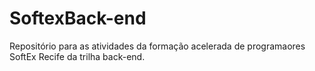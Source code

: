 # SoftexBack-end
Repositório para as atividades da formação acelerada de programaores SoftEx Recife da trilha back-end.
